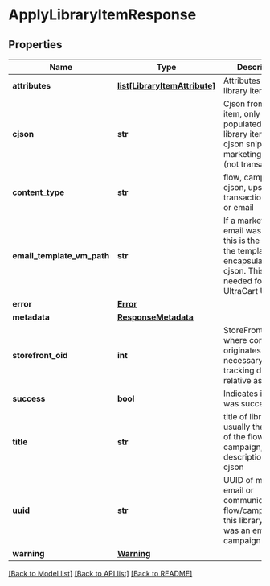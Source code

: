 # ApplyLibraryItemResponse

## Properties
Name | Type | Description | Notes
------------ | ------------- | ------------- | -------------
**attributes** | [**list[LibraryItemAttribute]**](LibraryItemAttribute.md) | Attributes from the library item | [optional] 
**cjson** | **str** | Cjson from library item, only populated if this library item was a cjson snippet or marketing email (not transactional) | [optional] 
**content_type** | **str** | flow, campaign, cjson, upsell, transactional_email or email | [optional] 
**email_template_vm_path** | **str** | If a marketing email was applied, this is the path to the template encapsulating the cjson.  This is needed for the UltraCart UI. | [optional] 
**error** | [**Error**](Error.md) |  | [optional] 
**metadata** | [**ResponseMetadata**](ResponseMetadata.md) |  | [optional] 
**storefront_oid** | **int** | StoreFront oid where content originates necessary for tracking down relative assets | [optional] 
**success** | **bool** | Indicates if API call was successful | [optional] 
**title** | **str** | title of library item, usually the name of the flow or campaign, or description of cjson | [optional] 
**uuid** | **str** | UUID of marketing email or communication flow/campaign if this library item was an email, campaign or flow | [optional] 
**warning** | [**Warning**](Warning.md) |  | [optional] 

[[Back to Model list]](../README.md#documentation-for-models) [[Back to API list]](../README.md#documentation-for-api-endpoints) [[Back to README]](../README.md)


